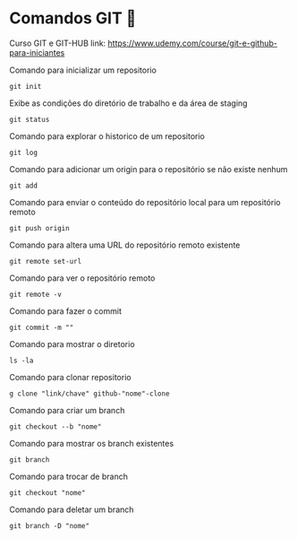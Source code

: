 # Comandos GIT 📖
Curso GIT e GIT-HUB 
link: https://www.udemy.com/course/git-e-github-para-iniciantes

Comando para inicializar um repositorio
```
git init
```
Exibe as condições do diretório de trabalho e da área de staging
```
git status
```
Comando para explorar o historico de um repositorio
```
git log
```
Comando para adicionar um origin para o repositório se não existe nenhum
```
git add
```
Comando para enviar o conteúdo do repositório local para um repositório remoto
```
git push origin
```
Comando para altera uma URL do repositório remoto existente
```
git remote set-url 
```
Comando para ver o repositório remoto
```
git remote -v
```
Comando para fazer o commit
```
git commit -m ""
```
Comando para mostrar o diretorio
```
ls -la
```
Comando para clonar repositorio
```
g clone "link/chave" github-"nome"-clone
```
Comando para criar um branch
```
git checkout --b "nome"
```
Comando para mostrar os branch existentes
```
git branch
```
Comando para trocar de branch
```
git checkout "nome"
```
Comando para deletar um branch
```
git branch -D "nome"
```